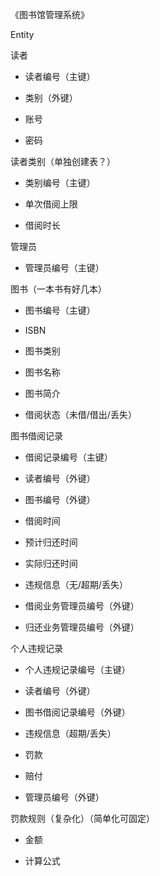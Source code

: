 《图书馆管理系统》

Entity

读者

- 读者编号（主键）

- 类别（外键）

- 账号

- 密码

读者类别（单独创建表？）

- 类别编号（主键）

- 单次借阅上限

- 借阅时长

管理员

- 管理员编号（主键）

图书（一本书有好几本）

- 图书编号（主键）

- ISBN

- 图书类别

- 图书名称

- 图书简介

- 借阅状态（未借/借出/丢失）

图书借阅记录

- 借阅记录编号（主键）

- 读者编号（外键）

- 图书编号（外键）

- 借阅时间

- 预计归还时间

- 实际归还时间

- 违规信息（无/超期/丢失）

- 借阅业务管理员编号（外键）

- 归还业务管理员编号（外键）

个人违规记录

- 个人违规记录编号（主键）

- 读者编号（外键）

- 图书借阅记录编号（外键）

- 违规信息（超期/丢失）

- 罚款

- 赔付

- 管理员编号（外键）

罚款规则（复杂化）（简单化可固定）

- 金额

- 计算公式